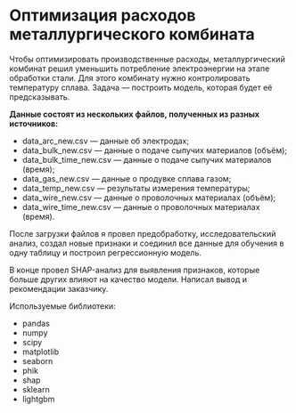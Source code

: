# Оптимизация расходов металлургического комбината

Чтобы оптимизировать производственные расходы, металлургический комбинат решил уменьшить потребление электроэнергии на этапе обработки стали.
Для этого комбинату нужно контролировать температуру сплава. Задача — построить модель, которая будет её предсказывать. 

**Данные состоят из нескольких файлов, полученных из разных источников:**
- data_arc_new.csv — данные об электродах;
- data_bulk_new.csv — данные о подаче сыпучих материалов (объём);
- data_bulk_time_new.csv — данные о подаче сыпучих материалов (время);
- data_gas_new.csv — данные о продувке сплава газом;
- data_temp_new.csv — результаты измерения температуры;
- data_wire_new.csv — данные о проволочных материалах (объём);
- data_wire_time_new.csv — данные о проволочных материалах (время).

После загрузки файлов я провел предобработку, исследовательский анализ, создал новые признаки и соединил все данные для обучения в одну таблицу и построил регрессионную модель. 

В конце провел SHAP-анализ для выявления признаков, которые больше других влияют на качество модели. Написал вывод и рекомендации заказчику.

Используемые библиотеки:
- pandas
- numpy
- scipy
- matplotlib
- seaborn
- phik
- shap
- sklearn
- lightgbm

